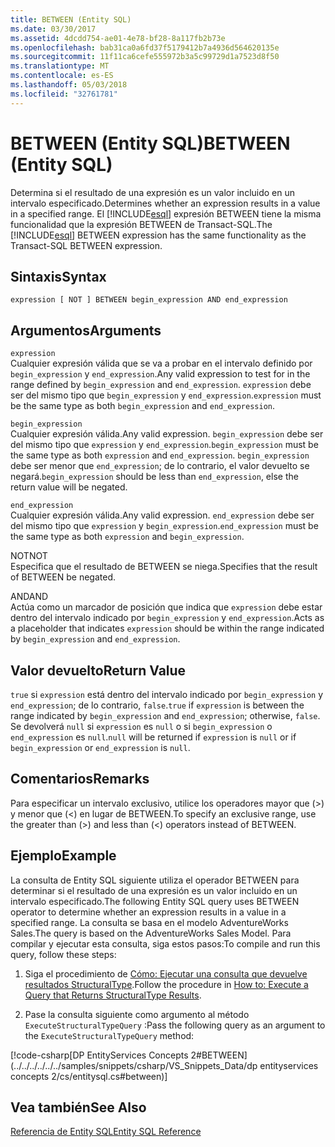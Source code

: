 ```yaml
---
title: BETWEEN (Entity SQL)
ms.date: 03/30/2017
ms.assetid: 4dcdd754-ae01-4e78-bf28-8a117fb2b73e
ms.openlocfilehash: bab31ca0a6fd37f5179412b7a4936d564620135e
ms.sourcegitcommit: 11f11ca6cefe555972b3a5c99729d1a7523d8f50
ms.translationtype: MT
ms.contentlocale: es-ES
ms.lasthandoff: 05/03/2018
ms.locfileid: "32761781"
---
```

# <a name="between-entity-sql"></a><span data-ttu-id="c1664-102">BETWEEN (Entity SQL)</span><span class="sxs-lookup"><span data-stu-id="c1664-102">BETWEEN (Entity SQL)</span></span>
<span data-ttu-id="c1664-103">Determina si el resultado de una expresión es un valor incluido en un intervalo especificado.</span><span class="sxs-lookup"><span data-stu-id="c1664-103">Determines whether an expression results in a value in a specified range.</span></span> <span data-ttu-id="c1664-104">El [!INCLUDE[esql](../../../../../../includes/esql-md.md)] expresión BETWEEN tiene la misma funcionalidad que la expresión BETWEEN de Transact-SQL.</span><span class="sxs-lookup"><span data-stu-id="c1664-104">The [!INCLUDE[esql](../../../../../../includes/esql-md.md)] BETWEEN expression has the same functionality as the Transact-SQL BETWEEN expression.</span></span>  
  
## <a name="syntax"></a><span data-ttu-id="c1664-105">Sintaxis</span><span class="sxs-lookup"><span data-stu-id="c1664-105">Syntax</span></span>  
  
```  
expression [ NOT ] BETWEEN begin_expression AND end_expression    
```  
  
## <a name="arguments"></a><span data-ttu-id="c1664-106">Argumentos</span><span class="sxs-lookup"><span data-stu-id="c1664-106">Arguments</span></span>  
 `expression`  
 <span data-ttu-id="c1664-107">Cualquier expresión válida que se va a probar en el intervalo definido por `begin_expression` y `end_expression`.</span><span class="sxs-lookup"><span data-stu-id="c1664-107">Any valid expression to test for in the range defined by `begin_expression` and `end_expression`.</span></span> <span data-ttu-id="c1664-108">`expression` debe ser del mismo tipo que `begin_expression` y `end_expression`.</span><span class="sxs-lookup"><span data-stu-id="c1664-108">`expression` must be the same type as both `begin_expression` and `end_expression`.</span></span>  
  
 `begin_expression`  
 <span data-ttu-id="c1664-109">Cualquier expresión válida.</span><span class="sxs-lookup"><span data-stu-id="c1664-109">Any valid expression.</span></span> <span data-ttu-id="c1664-110">`begin_expression` debe ser del mismo tipo que `expression` y `end_expression`.</span><span class="sxs-lookup"><span data-stu-id="c1664-110">`begin_expression` must be the same type as both `expression` and `end_expression`.</span></span> <span data-ttu-id="c1664-111">`begin_expression` debe ser menor que `end_expression`; de lo contrario, el valor devuelto se negará.</span><span class="sxs-lookup"><span data-stu-id="c1664-111">`begin_expression` should be less than `end_expression`, else the return value will be negated.</span></span>  
  
 `end_expression`  
 <span data-ttu-id="c1664-112">Cualquier expresión válida.</span><span class="sxs-lookup"><span data-stu-id="c1664-112">Any valid expression.</span></span> <span data-ttu-id="c1664-113">`end_expression` debe ser del mismo tipo que `expression` y `begin_expression`.</span><span class="sxs-lookup"><span data-stu-id="c1664-113">`end_expression` must be the same type as both `expression` and `begin_expression`.</span></span>  
  
 <span data-ttu-id="c1664-114">NOT</span><span class="sxs-lookup"><span data-stu-id="c1664-114">NOT</span></span>  
 <span data-ttu-id="c1664-115">Especifica que el resultado de BETWEEN se niega.</span><span class="sxs-lookup"><span data-stu-id="c1664-115">Specifies that the result of BETWEEN be negated.</span></span>  
  
 <span data-ttu-id="c1664-116">AND</span><span class="sxs-lookup"><span data-stu-id="c1664-116">AND</span></span>  
 <span data-ttu-id="c1664-117">Actúa como un marcador de posición que indica que `expression` debe estar dentro del intervalo indicado por `begin_expression` y `end_expression`.</span><span class="sxs-lookup"><span data-stu-id="c1664-117">Acts as a placeholder that indicates `expression` should be within the range indicated by `begin_expression` and `end_expression`.</span></span>  
  
## <a name="return-value"></a><span data-ttu-id="c1664-118">Valor devuelto</span><span class="sxs-lookup"><span data-stu-id="c1664-118">Return Value</span></span>  
 <span data-ttu-id="c1664-119">`true` si `expression` está dentro del intervalo indicado por `begin_expression` y `end_expression`; de lo contrario, `false`.</span><span class="sxs-lookup"><span data-stu-id="c1664-119">`true` if `expression` is between the range indicated by `begin_expression` and `end_expression`; otherwise, `false`.</span></span> <span data-ttu-id="c1664-120">Se devolverá `null` si `expression` es `null` o si `begin_expression` o `end_expression` es `null`.</span><span class="sxs-lookup"><span data-stu-id="c1664-120">`null` will be returned if `expression` is `null` or if `begin_expression` or `end_expression` is `null`.</span></span>  
  
## <a name="remarks"></a><span data-ttu-id="c1664-121">Comentarios</span><span class="sxs-lookup"><span data-stu-id="c1664-121">Remarks</span></span>  
 <span data-ttu-id="c1664-122">Para especificar un intervalo exclusivo, utilice los operadores mayor que (>) y menor que (<) en lugar de BETWEEN.</span><span class="sxs-lookup"><span data-stu-id="c1664-122">To specify an exclusive range, use the greater than (>) and less than (<) operators instead of BETWEEN.</span></span>  
  
## <a name="example"></a><span data-ttu-id="c1664-123">Ejemplo</span><span class="sxs-lookup"><span data-stu-id="c1664-123">Example</span></span>  
 <span data-ttu-id="c1664-124">La consulta de Entity SQL siguiente utiliza el operador BETWEEN para determinar si el resultado de una expresión es un valor incluido en un intervalo especificado.</span><span class="sxs-lookup"><span data-stu-id="c1664-124">The following Entity SQL query uses BETWEEN operator to determine whether an expression results in a value in a specified range.</span></span> <span data-ttu-id="c1664-125">La consulta se basa en el modelo AdventureWorks Sales.</span><span class="sxs-lookup"><span data-stu-id="c1664-125">The query is based on the AdventureWorks Sales Model.</span></span> <span data-ttu-id="c1664-126">Para compilar y ejecutar esta consulta, siga estos pasos:</span><span class="sxs-lookup"><span data-stu-id="c1664-126">To compile and run this query, follow these steps:</span></span>  
  
1.  <span data-ttu-id="c1664-127">Siga el procedimiento de [Cómo: Ejecutar una consulta que devuelve resultados StructuralType](../../../../../../docs/framework/data/adonet/ef/how-to-execute-a-query-that-returns-structuraltype-results.md).</span><span class="sxs-lookup"><span data-stu-id="c1664-127">Follow the procedure in [How to: Execute a Query that Returns StructuralType Results](../../../../../../docs/framework/data/adonet/ef/how-to-execute-a-query-that-returns-structuraltype-results.md).</span></span>  
  
2.  <span data-ttu-id="c1664-128">Pase la consulta siguiente como argumento al método `ExecuteStructuralTypeQuery` :</span><span class="sxs-lookup"><span data-stu-id="c1664-128">Pass the following query as an argument to the `ExecuteStructuralTypeQuery` method:</span></span>  
  
 [!code-csharp[DP EntityServices Concepts 2#BETWEEN](../../../../../../samples/snippets/csharp/VS_Snippets_Data/dp entityservices concepts 2/cs/entitysql.cs#between)]  
  
## <a name="see-also"></a><span data-ttu-id="c1664-129">Vea también</span><span class="sxs-lookup"><span data-stu-id="c1664-129">See Also</span></span>  
 [<span data-ttu-id="c1664-130">Referencia de Entity SQL</span><span class="sxs-lookup"><span data-stu-id="c1664-130">Entity SQL Reference</span></span>](../../../../../../docs/framework/data/adonet/ef/language-reference/entity-sql-reference.md)
